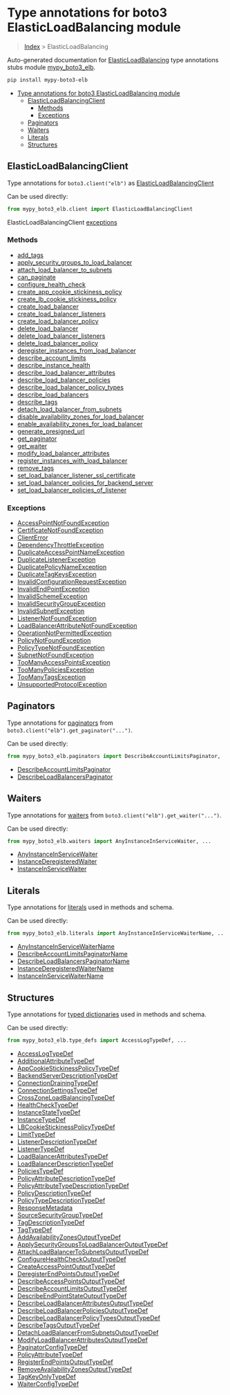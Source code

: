 # Type annotations for boto3 ElasticLoadBalancing module

> [Index](../index.md) > ElasticLoadBalancing

Auto-generated documentation for [ElasticLoadBalancing](https://boto3.amazonaws.com/v1/documentation/api/latest/reference/services/elb.html#ElasticLoadBalancing)
type annotations stubs module [mypy_boto3_elb](https://pypi.org/project/mypy-boto3-elb/).

```bash
pip install mypy-boto3-elb
```

- [Type annotations for boto3 ElasticLoadBalancing module](#type-annotations-for-boto3-elasticloadbalancing-module)
  - [ElasticLoadBalancingClient](#elasticloadbalancingclient)
    - [Methods](#methods)
    - [Exceptions](#exceptions)
  - [Paginators](#paginators)
  - [Waiters](#waiters)
  - [Literals](#literals)
  - [Structures](#structures)

## ElasticLoadBalancingClient

Type annotations for  `boto3.client("elb")` as [ElasticLoadBalancingClient](./client.md)

Can be used directly:

```python
from mypy_boto3_elb.client import ElasticLoadBalancingClient
```


ElasticLoadBalancingClient [exceptions](./client.md#exceptions)



### Methods
- [add_tags](./client.md#add-tags)
- [apply_security_groups_to_load_balancer](./client.md#apply-security-groups-to-load-balancer)
- [attach_load_balancer_to_subnets](./client.md#attach-load-balancer-to-subnets)
- [can_paginate](./client.md#can-paginate)
- [configure_health_check](./client.md#configure-health-check)
- [create_app_cookie_stickiness_policy](./client.md#create-app-cookie-stickiness-policy)
- [create_lb_cookie_stickiness_policy](./client.md#create-lb-cookie-stickiness-policy)
- [create_load_balancer](./client.md#create-load-balancer)
- [create_load_balancer_listeners](./client.md#create-load-balancer-listeners)
- [create_load_balancer_policy](./client.md#create-load-balancer-policy)
- [delete_load_balancer](./client.md#delete-load-balancer)
- [delete_load_balancer_listeners](./client.md#delete-load-balancer-listeners)
- [delete_load_balancer_policy](./client.md#delete-load-balancer-policy)
- [deregister_instances_from_load_balancer](./client.md#deregister-instances-from-load-balancer)
- [describe_account_limits](./client.md#describe-account-limits)
- [describe_instance_health](./client.md#describe-instance-health)
- [describe_load_balancer_attributes](./client.md#describe-load-balancer-attributes)
- [describe_load_balancer_policies](./client.md#describe-load-balancer-policies)
- [describe_load_balancer_policy_types](./client.md#describe-load-balancer-policy-types)
- [describe_load_balancers](./client.md#describe-load-balancers)
- [describe_tags](./client.md#describe-tags)
- [detach_load_balancer_from_subnets](./client.md#detach-load-balancer-from-subnets)
- [disable_availability_zones_for_load_balancer](./client.md#disable-availability-zones-for-load-balancer)
- [enable_availability_zones_for_load_balancer](./client.md#enable-availability-zones-for-load-balancer)
- [generate_presigned_url](./client.md#generate-presigned-url)
- [get_paginator](./client.md#get-paginator)
- [get_waiter](./client.md#get-waiter)
- [modify_load_balancer_attributes](./client.md#modify-load-balancer-attributes)
- [register_instances_with_load_balancer](./client.md#register-instances-with-load-balancer)
- [remove_tags](./client.md#remove-tags)
- [set_load_balancer_listener_ssl_certificate](./client.md#set-load-balancer-listener-ssl-certificate)
- [set_load_balancer_policies_for_backend_server](./client.md#set-load-balancer-policies-for-backend-server)
- [set_load_balancer_policies_of_listener](./client.md#set-load-balancer-policies-of-listener)




### Exceptions
- [AccessPointNotFoundException](./client.md#accesspointnotfoundexception)
- [CertificateNotFoundException](./client.md#certificatenotfoundexception)
- [ClientError](./client.md#clienterror)
- [DependencyThrottleException](./client.md#dependencythrottleexception)
- [DuplicateAccessPointNameException](./client.md#duplicateaccesspointnameexception)
- [DuplicateListenerException](./client.md#duplicatelistenerexception)
- [DuplicatePolicyNameException](./client.md#duplicatepolicynameexception)
- [DuplicateTagKeysException](./client.md#duplicatetagkeysexception)
- [InvalidConfigurationRequestException](./client.md#invalidconfigurationrequestexception)
- [InvalidEndPointException](./client.md#invalidendpointexception)
- [InvalidSchemeException](./client.md#invalidschemeexception)
- [InvalidSecurityGroupException](./client.md#invalidsecuritygroupexception)
- [InvalidSubnetException](./client.md#invalidsubnetexception)
- [ListenerNotFoundException](./client.md#listenernotfoundexception)
- [LoadBalancerAttributeNotFoundException](./client.md#loadbalancerattributenotfoundexception)
- [OperationNotPermittedException](./client.md#operationnotpermittedexception)
- [PolicyNotFoundException](./client.md#policynotfoundexception)
- [PolicyTypeNotFoundException](./client.md#policytypenotfoundexception)
- [SubnetNotFoundException](./client.md#subnetnotfoundexception)
- [TooManyAccessPointsException](./client.md#toomanyaccesspointsexception)
- [TooManyPoliciesException](./client.md#toomanypoliciesexception)
- [TooManyTagsException](./client.md#toomanytagsexception)
- [UnsupportedProtocolException](./client.md#unsupportedprotocolexception)






## Paginators

Type annotations for [paginators](./paginators.md) from `boto3.client("elb").get_paginator("...")`.

Can be used directly:

```python
from mypy_boto3_elb.paginators import DescribeAccountLimitsPaginator, ...
```

- [DescribeAccountLimitsPaginator](./paginators.md#describeaccountlimitspaginator)
- [DescribeLoadBalancersPaginator](./paginators.md#describeloadbalancerspaginator)




## Waiters

Type annotations for [waiters](./waiters.md) from `boto3.client("elb").get_waiter("...")`.

Can be used directly:

```python
from mypy_boto3_elb.waiters import AnyInstanceInServiceWaiter, ...
```

- [AnyInstanceInServiceWaiter](./waiters.md#anyinstanceinservicewaiter)
- [InstanceDeregisteredWaiter](./waiters.md#instancederegisteredwaiter)
- [InstanceInServiceWaiter](./waiters.md#instanceinservicewaiter)




## Literals

Type annotations for [literals](./literals.md) used in methods and schema.

Can be used directly:

```python
from mypy_boto3_elb.literals import AnyInstanceInServiceWaiterName, ...
```

- [AnyInstanceInServiceWaiterName](./literals.md#anyinstanceinservicewaitername)
- [DescribeAccountLimitsPaginatorName](./literals.md#describeaccountlimitspaginatorname)
- [DescribeLoadBalancersPaginatorName](./literals.md#describeloadbalancerspaginatorname)
- [InstanceDeregisteredWaiterName](./literals.md#instancederegisteredwaitername)
- [InstanceInServiceWaiterName](./literals.md#instanceinservicewaitername)




## Structures


Type annotations for [typed dictionaries](./type_defs.md) used in methods and schema.

Can be used directly:

```python
from mypy_boto3_elb.type_defs import AccessLogTypeDef, ...
```

- [AccessLogTypeDef](./type_defs.md#accesslogtypedef)
- [AdditionalAttributeTypeDef](./type_defs.md#additionalattributetypedef)
- [AppCookieStickinessPolicyTypeDef](./type_defs.md#appcookiestickinesspolicytypedef)
- [BackendServerDescriptionTypeDef](./type_defs.md#backendserverdescriptiontypedef)
- [ConnectionDrainingTypeDef](./type_defs.md#connectiondrainingtypedef)
- [ConnectionSettingsTypeDef](./type_defs.md#connectionsettingstypedef)
- [CrossZoneLoadBalancingTypeDef](./type_defs.md#crosszoneloadbalancingtypedef)
- [HealthCheckTypeDef](./type_defs.md#healthchecktypedef)
- [InstanceStateTypeDef](./type_defs.md#instancestatetypedef)
- [InstanceTypeDef](./type_defs.md#instancetypedef)
- [LBCookieStickinessPolicyTypeDef](./type_defs.md#lbcookiestickinesspolicytypedef)
- [LimitTypeDef](./type_defs.md#limittypedef)
- [ListenerDescriptionTypeDef](./type_defs.md#listenerdescriptiontypedef)
- [ListenerTypeDef](./type_defs.md#listenertypedef)
- [LoadBalancerAttributesTypeDef](./type_defs.md#loadbalancerattributestypedef)
- [LoadBalancerDescriptionTypeDef](./type_defs.md#loadbalancerdescriptiontypedef)
- [PoliciesTypeDef](./type_defs.md#policiestypedef)
- [PolicyAttributeDescriptionTypeDef](./type_defs.md#policyattributedescriptiontypedef)
- [PolicyAttributeTypeDescriptionTypeDef](./type_defs.md#policyattributetypedescriptiontypedef)
- [PolicyDescriptionTypeDef](./type_defs.md#policydescriptiontypedef)
- [PolicyTypeDescriptionTypeDef](./type_defs.md#policytypedescriptiontypedef)
- [ResponseMetadata](./type_defs.md#responsemetadata)
- [SourceSecurityGroupTypeDef](./type_defs.md#sourcesecuritygrouptypedef)
- [TagDescriptionTypeDef](./type_defs.md#tagdescriptiontypedef)
- [TagTypeDef](./type_defs.md#tagtypedef)
- [AddAvailabilityZonesOutputTypeDef](./type_defs.md#addavailabilityzonesoutputtypedef)
- [ApplySecurityGroupsToLoadBalancerOutputTypeDef](./type_defs.md#applysecuritygroupstoloadbalanceroutputtypedef)
- [AttachLoadBalancerToSubnetsOutputTypeDef](./type_defs.md#attachloadbalancertosubnetsoutputtypedef)
- [ConfigureHealthCheckOutputTypeDef](./type_defs.md#configurehealthcheckoutputtypedef)
- [CreateAccessPointOutputTypeDef](./type_defs.md#createaccesspointoutputtypedef)
- [DeregisterEndPointsOutputTypeDef](./type_defs.md#deregisterendpointsoutputtypedef)
- [DescribeAccessPointsOutputTypeDef](./type_defs.md#describeaccesspointsoutputtypedef)
- [DescribeAccountLimitsOutputTypeDef](./type_defs.md#describeaccountlimitsoutputtypedef)
- [DescribeEndPointStateOutputTypeDef](./type_defs.md#describeendpointstateoutputtypedef)
- [DescribeLoadBalancerAttributesOutputTypeDef](./type_defs.md#describeloadbalancerattributesoutputtypedef)
- [DescribeLoadBalancerPoliciesOutputTypeDef](./type_defs.md#describeloadbalancerpoliciesoutputtypedef)
- [DescribeLoadBalancerPolicyTypesOutputTypeDef](./type_defs.md#describeloadbalancerpolicytypesoutputtypedef)
- [DescribeTagsOutputTypeDef](./type_defs.md#describetagsoutputtypedef)
- [DetachLoadBalancerFromSubnetsOutputTypeDef](./type_defs.md#detachloadbalancerfromsubnetsoutputtypedef)
- [ModifyLoadBalancerAttributesOutputTypeDef](./type_defs.md#modifyloadbalancerattributesoutputtypedef)
- [PaginatorConfigTypeDef](./type_defs.md#paginatorconfigtypedef)
- [PolicyAttributeTypeDef](./type_defs.md#policyattributetypedef)
- [RegisterEndPointsOutputTypeDef](./type_defs.md#registerendpointsoutputtypedef)
- [RemoveAvailabilityZonesOutputTypeDef](./type_defs.md#removeavailabilityzonesoutputtypedef)
- [TagKeyOnlyTypeDef](./type_defs.md#tagkeyonlytypedef)
- [WaiterConfigTypeDef](./type_defs.md#waiterconfigtypedef)
